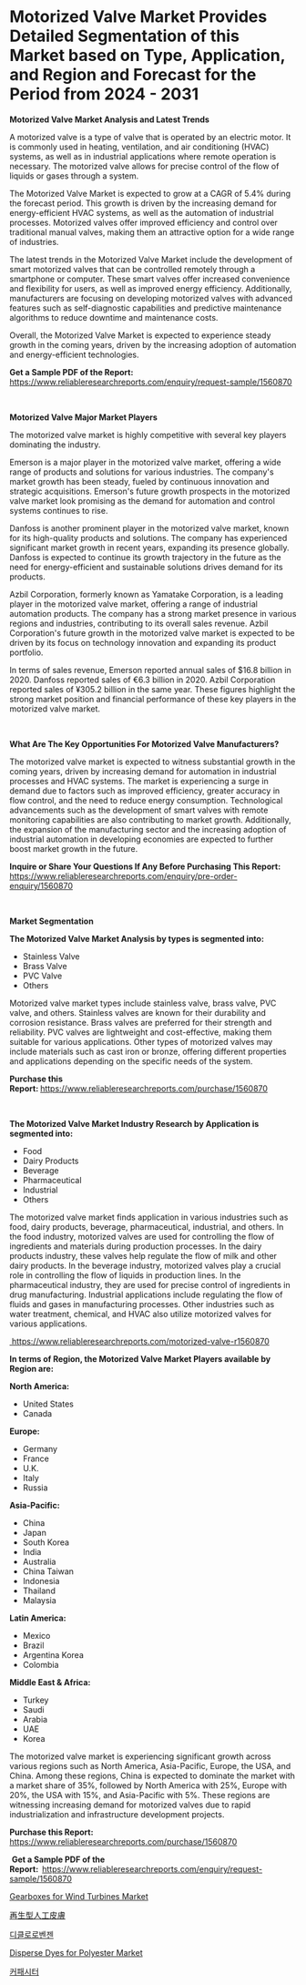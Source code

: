 <p><h1>Motorized Valve Market Provides Detailed Segmentation of this Market based on Type, Application, and Region and Forecast for the Period from 2024 - 2031</h1></p><p><strong>Motorized Valve Market Analysis and Latest Trends</strong></p>
<p><p>A motorized valve is a type of valve that is operated by an electric motor. It is commonly used in heating, ventilation, and air conditioning (HVAC) systems, as well as in industrial applications where remote operation is necessary. The motorized valve allows for precise control of the flow of liquids or gases through a system.</p><p>The Motorized Valve Market is expected to grow at a CAGR of 5.4% during the forecast period. This growth is driven by the increasing demand for energy-efficient HVAC systems, as well as the automation of industrial processes. Motorized valves offer improved efficiency and control over traditional manual valves, making them an attractive option for a wide range of industries.</p><p>The latest trends in the Motorized Valve Market include the development of smart motorized valves that can be controlled remotely through a smartphone or computer. These smart valves offer increased convenience and flexibility for users, as well as improved energy efficiency. Additionally, manufacturers are focusing on developing motorized valves with advanced features such as self-diagnostic capabilities and predictive maintenance algorithms to reduce downtime and maintenance costs.</p><p>Overall, the Motorized Valve Market is expected to experience steady growth in the coming years, driven by the increasing adoption of automation and energy-efficient technologies.</p></p>
<p><strong>Get a Sample PDF of the Report:&nbsp;</strong> <a href="https://www.reliableresearchreports.com/enquiry/request-sample/1560870">https://www.reliableresearchreports.com/enquiry/request-sample/1560870</a></p>
<p>&nbsp;</p>
<p><strong>Motorized Valve Major Market Players</strong></p>
<p><p>The motorized valve market is highly competitive with several key players dominating the industry. </p><p>Emerson is a major player in the motorized valve market, offering a wide range of products and solutions for various industries. The company's market growth has been steady, fueled by continuous innovation and strategic acquisitions. Emerson's future growth prospects in the motorized valve market look promising as the demand for automation and control systems continues to rise.</p><p>Danfoss is another prominent player in the motorized valve market, known for its high-quality products and solutions. The company has experienced significant market growth in recent years, expanding its presence globally. Danfoss is expected to continue its growth trajectory in the future as the need for energy-efficient and sustainable solutions drives demand for its products.</p><p>Azbil Corporation, formerly known as Yamatake Corporation, is a leading player in the motorized valve market, offering a range of industrial automation products. The company has a strong market presence in various regions and industries, contributing to its overall sales revenue. Azbil Corporation's future growth in the motorized valve market is expected to be driven by its focus on technology innovation and expanding its product portfolio.</p><p>In terms of sales revenue, Emerson reported annual sales of $16.8 billion in 2020. Danfoss reported sales of €6.3 billion in 2020. Azbil Corporation reported sales of ¥305.2 billion in the same year. These figures highlight the strong market position and financial performance of these key players in the motorized valve market.</p></p>
<p>&nbsp;</p>
<p><strong>What Are The Key Opportunities For Motorized Valve Manufacturers?</strong></p>
<p><p>The motorized valve market is expected to witness substantial growth in the coming years, driven by increasing demand for automation in industrial processes and HVAC systems. The market is experiencing a surge in demand due to factors such as improved efficiency, greater accuracy in flow control, and the need to reduce energy consumption. Technological advancements such as the development of smart valves with remote monitoring capabilities are also contributing to market growth. Additionally, the expansion of the manufacturing sector and the increasing adoption of industrial automation in developing economies are expected to further boost market growth in the future.</p></p>
<p><strong>Inquire or Share Your Questions If Any Before Purchasing This Report:</strong> <a href="https://www.reliableresearchreports.com/enquiry/pre-order-enquiry/1560870">https://www.reliableresearchreports.com/enquiry/pre-order-enquiry/1560870</a></p>
<p>&nbsp;</p>
<p><strong>Market Segmentation</strong></p>
<p><strong>The Motorized Valve Market Analysis by types is segmented into:</strong></p>
<p><ul><li>Stainless Valve</li><li>Brass Valve</li><li>PVC Valve</li><li>Others</li></ul></p>
<p><p>Motorized valve market types include stainless valve, brass valve, PVC valve, and others. Stainless valves are known for their durability and corrosion resistance. Brass valves are preferred for their strength and reliability. PVC valves are lightweight and cost-effective, making them suitable for various applications. Other types of motorized valves may include materials such as cast iron or bronze, offering different properties and applications depending on the specific needs of the system.</p></p>
<p><strong>Purchase this Report:&nbsp;</strong><a href="https://www.reliableresearchreports.com/purchase/1560870">https://www.reliableresearchreports.com/purchase/1560870</a></p>
<p>&nbsp;</p>
<p><strong>The Motorized Valve Market Industry Research by Application is segmented into:</strong></p>
<p><ul><li>Food</li><li>Dairy Products</li><li>Beverage</li><li>Pharmaceutical</li><li>Industrial</li><li>Others</li></ul></p>
<p><p>The motorized valve market finds application in various industries such as food, dairy products, beverage, pharmaceutical, industrial, and others. In the food industry, motorized valves are used for controlling the flow of ingredients and materials during production processes. In the dairy products industry, these valves help regulate the flow of milk and other dairy products. In the beverage industry, motorized valves play a crucial role in controlling the flow of liquids in production lines. In the pharmaceutical industry, they are used for precise control of ingredients in drug manufacturing. Industrial applications include regulating the flow of fluids and gases in manufacturing processes. Other industries such as water treatment, chemical, and HVAC also utilize motorized valves for various applications.</p></p>
<p><a href="https://www.reliableresearchreports.com/motorized-valve-r1560870">&nbsp;https://www.reliableresearchreports.com/motorized-valve-r1560870</a></p>
<p><strong>In terms of Region, the Motorized Valve Market Players available by Region are:</strong></p>
<p>
    <p> <strong> North America: </strong>
        <ul>
            <li>United States</li>
            <li>Canada</li>
        </ul>
        </p> 
    <p> <strong> Europe: </strong>
        <ul>
            <li>Germany</li>
            <li>France</li>
            <li>U.K.</li>
            <li>Italy</li>
            <li>Russia</li>
        </ul>
        </p> 
    <p> <strong> Asia-Pacific: </strong>
        <ul>
            <li>China</li>
            <li>Japan</li>
            <li>South Korea</li>
            <li>India</li>
            <li>Australia</li>
            <li>China Taiwan</li>
            <li>Indonesia</li>
            <li>Thailand</li>
            <li>Malaysia</li>
        </ul>
        </p> 
    <p> <strong> Latin America: </strong>
        <ul>
            <li>Mexico</li>
            <li>Brazil</li>
            <li>Argentina Korea</li>
            <li>Colombia</li>
        </ul>
        </p> 
    <p> <strong> Middle East & Africa: </strong>
        <ul>
            <li>Turkey</li>
            <li>Saudi</li>
            <li>Arabia</li>
            <li>UAE</li>
            <li>Korea</li>
        </ul>
    </p>
    </p>
<p><p>The motorized valve market is experiencing significant growth across various regions such as North America, Asia-Pacific, Europe, the USA, and China. Among these regions, China is expected to dominate the market with a market share of 35%, followed by North America with 25%, Europe with 20%, the USA with 15%, and Asia-Pacific with 5%. These regions are witnessing increasing demand for motorized valves due to rapid industrialization and infrastructure development projects.</p></p>
<p><strong>Purchase this Report: </strong><a href="https://www.reliableresearchreports.com/purchase/1560870">https://www.reliableresearchreports.com/purchase/1560870</a></p>
<p>&nbsp;<strong>Get a Sample PDF of the Report:&nbsp;&nbsp;</strong><a href="https://www.reliableresearchreports.com/enquiry/request-sample/1560870">https://www.reliableresearchreports.com/enquiry/request-sample/1560870</a></p>
<p><strong></strong></p>
<p><p><a href="https://github.com/Sherrillcrooksxa8i18ucf2m/Market-Research-Report-List-2/blob/main/gearboxes-for-wind-turbines-market.md">Gearboxes for Wind Turbines Market</a></p><p><a href="https://medium.com/@ronaldowens626/%E5%86%8D%E7%94%9F%E4%BA%BA%E5%B7%A5%E7%9A%AE%E8%86%9A%E5%B8%82%E5%A0%B4-%E7%AB%B6%E4%BA%89%E5%88%86%E6%9E%90-%E5%B8%82%E5%A0%B4%E5%8B%95%E5%90%91%E3%81%8A%E3%82%88%E3%81%B32031%E5%B9%B4%E3%81%BE%E3%81%A7%E3%81%AE%E4%BA%88%E6%B8%AC-b516c6d69ee6">再生型人工皮膚</a></p><p><a href="https://medium.com/@reinaurphy35/%EB%94%94%ED%81%B4%EB%A1%9C%EB%A1%9C%EB%B2%A4%EC%A0%A0-%EC%8B%9C%EC%9E%A5-%EC%A7%80%ED%91%9C-%ED%95%B4%EB%8F%85-%EC%8B%9C%EC%9E%A5-%EC%A0%90%EC%9C%A0%EC%9C%A8-%ED%8A%B8%EB%A0%8C%EB%93%9C-%EB%B0%8F-%EC%84%B1%EC%9E%A5-%ED%8C%A8%ED%84%B4-bca23c2c7e29">디클로로벤젠</a></p><p><a href="https://issuu.com/reportprime-2/docs/disperse-dyes-for-polyester-market-size-2030.pptx">Disperse Dyes for Polyester Market</a></p><p><a href="https://medium.com/@reinaurphy35/%EC%BB%A4%ED%8C%A8%EC%8B%9C%ED%84%B0-%EC%8B%9C%EC%9E%A5-%EC%A0%90%EC%9C%A0%EC%9C%A8-%EB%B3%80%ED%99%94-%EB%B0%8F-%EC%8B%9C%EC%9E%A5-%EC%84%B1%EC%9E%A5-%EB%8F%99%ED%96%A5-2024-2031-7df08eec2ec8">커패시터</a></p></p>
